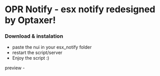 # OPR Notify - esx notify redesigned by Optaxer!


### Download & instalation
- paste the nui in your esx_notify folder
- restart the script/server
- Enjoy the script :)

preview - 